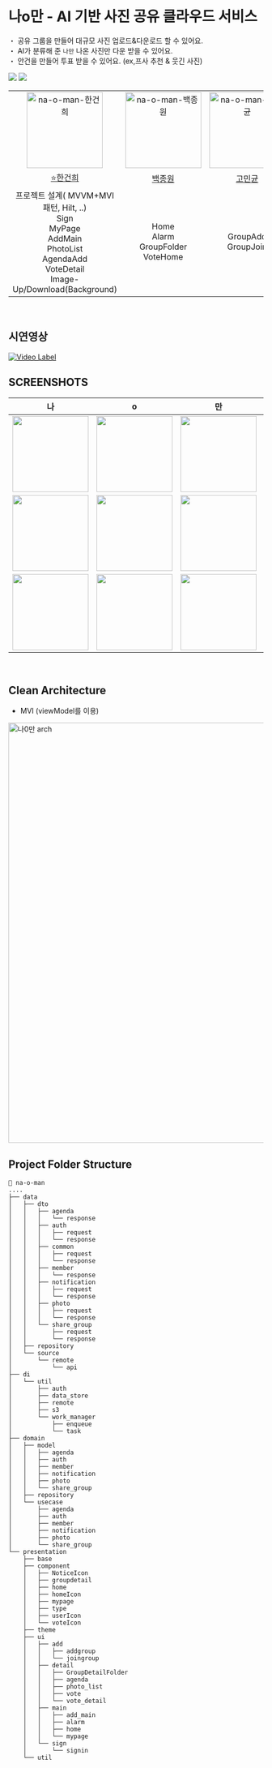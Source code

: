 # 나o만 - AI 기반 사진 공유 클라우드 서비스
・ 공유 그룹을 만들어 대규모 사진 업로드&다운로드 할 수 있어요.
<br>
・ AI가 분류해 준 <code>나만</code> 나온 사진만 다운 받을 수 있어요.
<br>
・ 안건을 만들어 투표 받을 수 있어요. (ex,프사 추천 & 웃긴 사진)
<br>
<div>
  <img src="https://img.shields.io/badge/Kotlin-7F52FF?style=flat-square&logo=Kotlin&logoColor=white">
  <img src="https://img.shields.io/badge/jetpack_compose-4285F4?style=flat-square&logo=jetpackcompose&logoColor=white">
</div>
<table>
  <tr>
    <td align="center"><img width="150" alt="na-o-man-한건희" src="https://github.com/user-attachments/assets/e7f9feda-04c8-4dda-8426-4173bac0dcb8"></td>
    <td align="center"><img width="150" alt="na-o-man-백종원" src="https://github.com/user-attachments/assets/7264840a-7b59-43ce-88fd-c4d6f22cd2c0"></td>
    <td align="center"><img width="150" alt="na-o-man-고민균" src="https://github.com/user-attachments/assets/af546406-fca2-48c6-a7d0-6cc8a34dc091"></td>
  </tr>
  <tr>
    <td align="center"><a href="https://github.com/hangunhee39">⭐️한건희</a></td>
    <td align="center"><a href="https://github.com/BAEK0111">백종원</a></td>
    <td align="center"><a href="https://github.com/skyblue1232">고민균</a></td>
  </tr>
  <tr>
    <td align="center"> 프로젝트 설계( MVVM+MVI패턴, Hilt, ..) <br> Sign <br> MyPage <br> AddMain <br> PhotoList <br> AgendaAdd <br> VoteDetail <br> Image-Up/Download(Background) </td>
    <td align="center"> Home <br> Alarm <br> GroupFolder <br> VoteHome </td>
    <td align="center"> GroupAdd <br> GroupJoin </td>
  </tr>
</table>
<br>

## 시연영상
[![Video Label](http://img.youtube.com/vi/KuYXcd8srDA/0.jpg)](https://youtu.be/KuYXcd8srDA?si=kQGUw3UE9g7H3I9Y)
<br>

## SCREENSHOTS
|       나       |                                                              o                                                              |                                                              만                                                              |                                                              !                                                              |     
|:-------------:|:---------------------------------------------------------------------------------------------------------------------------:|:---------------------------------------------------------------------------------------------------------------------------:|:---------------------------------------------------------------------------------------------------------------------------:|
|  <img width="150px" src="https://github.com/user-attachments/assets/f5deab61-bfeb-4eda-834e-7ee3ecb52217"/> | <img width="150px" src="https://github.com/user-attachments/assets/8bd9003d-7b52-49cf-872e-55fd90a81139"/>  | <img width="150px" src="https://github.com/user-attachments/assets/32590fa6-b39d-491d-8933-2f173e9dca3f"/> | <img width="150px" src="https://github.com/user-attachments/assets/eab52228-69b2-4ffe-87e7-079307dacebc"/>  |   
|  <img width="150px" src="https://github.com/user-attachments/assets/a3a4d765-1f43-4a2b-9ff0-e7eae2e870e7"/> | <img width="150px" src="https://github.com/user-attachments/assets/d2eb54a9-5ad7-4f08-9dbe-01a56e35263f"/> | <img width="150px" src="https://github.com/user-attachments/assets/8a474927-2740-4723-baf8-f10a147372a0"/> | <img width="150px" src="https://github.com/user-attachments/assets/e7e1e89a-1f72-4579-b015-a3b88aa8373f"/>  |
|  <img width="150px" src="https://github.com/user-attachments/assets/e8d670af-205b-4426-9d7e-b1e0d3c36bde"/> | <img width="150px" src="https://github.com/user-attachments/assets/f1acfc4f-917e-4553-8953-4268528064e7"/> | <img width="150px" src="https://github.com/user-attachments/assets/ff23fd0f-2079-4f4f-a29f-d5f1a6753b74"/> | <img width="150px" src="https://github.com/user-attachments/assets/183c7afb-293a-4005-a683-fa5028dcbf78"/> |

<br>


## Clean Architecture
- MVI (viewModel를 이용)
<img width="829" alt="나0만 arch" src="https://github.com/user-attachments/assets/8babe269-dd53-4f4c-a170-f378a85ab6b3">

## Project Folder Structure
```plaintext
📁 na-o-man
....
├── data
│   ├── dto
│   │   ├── agenda
│   │   │   └── response
│   │   ├── auth
│   │   │   ├── request
│   │   │   └── response
│   │   ├── common
│   │   │   ├── request
│   │   │   └── response
│   │   ├── member
│   │   │   └── response
│   │   ├── notification
│   │   │   ├── request
│   │   │   └── response
│   │   ├── photo
│   │   │   ├── request
│   │   │   └── response
│   │   └── share_group
│   │       ├── request
│   │       └── response
│   ├── repository
│   └── source
│       └── remote
│           └── api
├── di
│   └── util
│       ├── auth
│       ├── data_store
│       ├── remote
│       ├── s3
│       └── work_manager
│           ├── enqueue
│           └── task
├── domain
│   ├── model
│   │   ├── agenda
│   │   ├── auth
│   │   ├── member
│   │   ├── notification
│   │   ├── photo
│   │   └── share_group
│   ├── repository
│   └── usecase
│       ├── agenda
│       ├── auth
│       ├── member
│       ├── notification
│       ├── photo
│       └── share_group
└── presentation
    ├── base
    ├── component
    │   ├── NoticeIcon
    │   ├── groupdetail
    │   ├── home
    │   ├── homeIcon
    │   ├── mypage
    │   ├── type
    │   ├── userIcon
    │   └── voteIcon
    ├── theme
    ├── ui
    │   ├── add
    │   │   ├── addgroup
    │   │   └── joingroup
    │   ├── detail
    │   │   ├── GroupDetailFolder
    │   │   ├── agenda
    │   │   ├── photo_list
    │   │   ├── vote
    │   │   └── vote_detail
    │   ├── main
    │   │   ├── add_main
    │   │   ├── alarm
    │   │   ├── home
    │   │   └── mypage
    │   └── sign
    │       └── signin
    └── util

